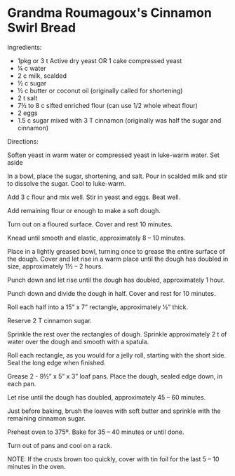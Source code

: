 # Grandma Roumagoux's Cinnamon Swirl Bread

Ingredients:

- 1pkg or 3 t Active dry yeast OR 1 cake compressed yeast
- ¼ c water
- 2 c milk, scalded
- ½ c sugar
- ½ c butter or coconut oil (originally called for shortening)
- 2 t salt
- 7½ to 8 c sifted enriched flour (can use 1/2 whole wheat flour)
- 2 eggs
- 1.5 c sugar mixed with 3 T cinnamon (originally was half the sugar and cinnamon)

Directions:

Soften yeast in warm water or compressed yeast in luke-warm water.  Set aside

In a bowl, place the sugar, shortening, and salt.  Pour in scalded milk and stir to dissolve the sugar.  Cool to luke-warm.  

Add 3 c flour and mix well.  Stir in yeast and eggs.  Beat well.

Add remaining flour or enough to make a soft dough.

Turn out on a floured surface.  Cover and rest 10 minutes.

Knead until smooth and elastic, approximately 8 – 10 minutes.

Place in a lightly greased bowl, turning once to grease the entire surface of the dough.  Cover and let rise in a warm place until the dough has doubled in size, approximately 1½ – 2 hours.  

Punch down and let rise until the dough has doubled, approximately 1 hour.

Punch down and divide the dough in half.  Cover and rest for 10 minutes.

Roll each half into a 15” x 7” rectangle, approximately ½” thick.

Reserve 2 T cinnamon sugar.


Sprinkle the rest over the rectangles of dough.  Sprinkle approximately 2 t of water over the dough and smooth with a spatula.

Roll each rectangle, as you would for a jelly roll, starting with the short side.  Seal the long edge when finished.  

Grease 2 - 9½” x 5” x 3” loaf pans.  Place the dough, sealed edge down, in each pan.

Let rise until the dough has doubled, approximately 45 – 60 minutes.  

Just before baking, brush the loaves with soft butter and sprinkle with the remaining cinnamon sugar.  

Preheat oven to 375º.  Bake for 35 – 40 minutes or until done.  

Turn out of pans and cool on a rack.  

NOTE: If the crusts brown too quickly, cover with tin foil for the last 5 – 10 minutes in the oven.  

